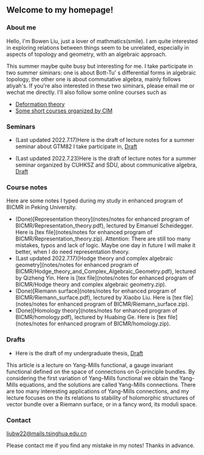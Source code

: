 ## Welcome to my homepage!

### About me
Hello, I'm Bowen Liu, just a lover of mathmatics(smile). I am quite interested in exploring relations between things seem to be unrelated, especially in aspects of topology and geometry, with an algebraic approach. 

This summer maybe quite busy but interesting for me. I take participate in two summer siminars: one is about Bott-Tu' s differential forms in algebraic topology, the other one is about commutative algebra, mainly follows atiyah's. If you're also interested in these two siminars, please email me or wechat me directly. I'll also follow some online courses such as
* [Deformation theory](http://tianyuan.xmu.edu.cn/cn/videos/)
* [Some short courses organized by CIM](http://www.cim.nankai.edu.cn/2022/0627/c11453a460256/page.htm)

### Seminars

* (Last updated 2022.7.17)Here is the draft of lecture notes for a summer seminar about GTM82 I take participate in, [Draft](notes/Draft_of_82.pdf)

* (Last updated 2022.7.23)Here is the draft of lecture notes for a summer seminar organized by CUHKSZ and SDU, about communicative algebra, [Draft](notes/Draft_of_CA.pdf)

### Course notes

Here are some notes I typed during my study in enhanced program of BICMR in Peking University. 
* (Done)[Representation theory](notes/notes for enhanced program of BICMR/Representation_theory.pdf), lectured by Emanuel Scheidegger. Here is [tex file](notes/notes for enhanced program of BICMR/Representation_theory.zip). Attention: There are still too many mistakes, typos and lack of logic. Maybe one day in future I will make it better, when I do need representation theory. 
* (Last updated 2022.7.17)[Hodge theory and complex algebraic geometry](notes/notes for enhanced program of BICMR/Hodge_theory_and_Complex_Algebraic_Geometry.pdf), lectured by Qizheng Yin. Here is [tex file](notes/notes for enhanced program of BICMR/Hodge theory and complex algebraic geometry.zip).
* (Done)[Riemann surface](notes/notes for enhanced program of BICMR/Riemann_surface.pdf), lectured by Xiaobo Liu. Here is [tex file](notes/notes for enhanced program of BICMR/Riemann_surface.zip).
* (Done)[Homology theory](notes/notes for enhanced program of BICMR/homology.pdf), lectured by Huabing Ge. Here is [tex file](notes/notes for enhanced program of BICMR/homology.zip).

### Drafts

* Here is the draft of my undergraduate thesis, [Draft](notes/Draft_of_undergraduate_thesis.pdf)

This article is a lecture on Yang-Mills functional, a gauge invariant functional defined on the space of connections on G-principle bundles. By considering the first variation of Yang-Mills functional we obtain the Yang-Mills equations, and the solutions are called Yang-Mills connections. There are too many interesting applications of Yang-Mills connections, and my lecture focuses on the its relations to stability of holomorphic structures of vector bundle over a Riemann surface, or in a fancy word, its moduli space.

### Contact
liubw22@mails.tsinghua.edu.cn

Please contact me if you find any mistake in my notes! Thanks in advance.
